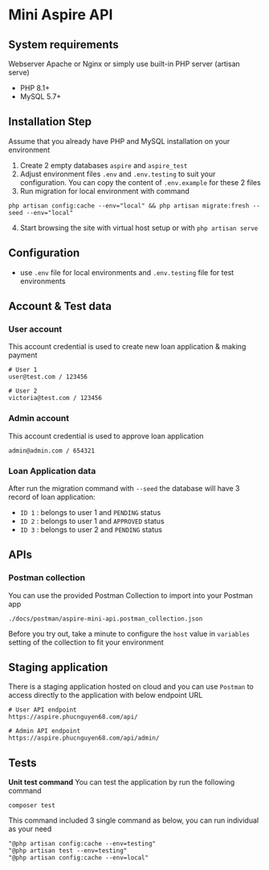 

# Mini Aspire API



## System requirements

Webserver Apache or Nginx or simply use built-in PHP server (artisan serve)
- PHP 8.1+
- MySQL 5.7+

## Installation Step
Assume that you already have PHP and MySQL installation on your environment
1. Create 2 empty databases `aspire` and `aspire_test`
2. Adjust environment files `.env` and `.env.testing` to suit your configuration. You can copy the content of `.env.example` for these 2 files
3. Run migration for local environment with command
```
php artisan config:cache --env="local" && php artisan migrate:fresh --seed --env="local"
```
4. Start browsing the site with virtual host setup or with `php artisan serve`

## Configuration
- use `.env` file for local environments and `.env.testing` file for test environments

## Account & Test data
### User account
This account credential is used to create new loan application & making payment
```
# User 1
user@test.com / 123456
```

```
# User 2
victoria@test.com / 123456
```
### Admin account
This account credential is used to approve loan application
```
admin@admin.com / 654321
```
### Loan Application data
After run the migration command with `--seed` the database will have 3 record of loan application:
- `ID 1` : belongs to user 1 and `PENDING` status
- `ID 2` : belongs to user 1 and `APPROVED` status
- `ID 3` : belongs to user 2 and `PENDING` status

## APIs
### Postman collection
You can use the provided Postman Collection to import into your Postman app
```
./docs/postman/aspire-mini-api.postman_collection.json
```
Before you try out, take a minute to configure the `host` value in `variables` setting of the collection to fit your environment

## Staging application
There is a staging application hosted on cloud and you can use `Postman` to access directly to the application with below endpoint URL

```
# User API endpoint
https://aspire.phucnguyen68.com/api/
```

```
# Admin API endpoint
https://aspire.phucnguyen68.com/api/admin/
```

## Tests
**Unit test command**
You can test the application by run the following command
```
composer test
```
This command included 3 single command as below, you can run individual as your need
```
"@php artisan config:cache --env=testing"
"@php artisan test --env=testing"
"@php artisan config:cache --env=local"
```

